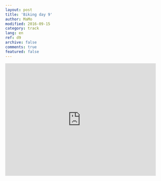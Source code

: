```yaml
---   
layout: post 
title: 'Biking day 9'  
author: MaMo 
modified: 2016-09-15
category: track 
lang: en 
ref: d9
archive: false 
comments: true 
featured: false 
--- 
```


                                                                                                                                                                                                                                                                                                                                                                                     

<iframe width='480' height='360' src='http://track-kit.net/maps_s3/?v=embed&track=229807  
.gpx' frameborder='0' allowfullscreen></iframe>